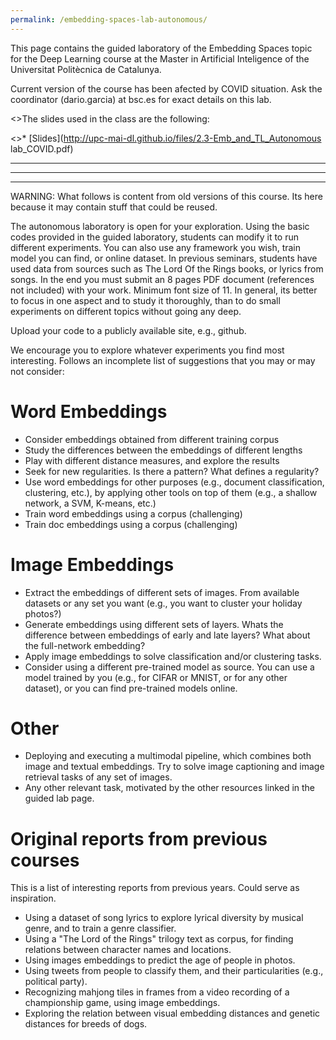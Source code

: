 ```yaml
---
permalink: /embedding-spaces-lab-autonomous/
---
```


This page contains the guided laboratory of the Embedding Spaces topic for the Deep Learning course at the Master in Artificial Inteligence of the Universitat Politècnica de Catalunya.

Current version of the course has been afected by COVID situation. Ask the coordinator (dario.garcia) at bsc.es for exact details on this lab.

<>The slides used in the class are the following:

<>*  [Slides](http://upc-mai-dl.github.io/files/2.3-Emb_and_TL_Autonomous lab_COVID.pdf)

-------------------------------------------------
-------------------------------------------------
-------------------------------------------------
WARNING: What follows is content from old versions of this course. Its here because it may contain stuff that could be reused.

The autonomous laboratory is open for your exploration. Using the basic codes provided in the guided laboratory, students can modify it to run different experiments. You can also use any framework you wish, train model you can find, or online dataset. In previous seminars, students have used data from sources such as The Lord Of the Rings books, or lyrics from songs. In the end you must submit an 8 pages PDF document (references not included) with your work. Minimum font size of 11. In general, its better to focus in one aspect and to study it thoroughly, than to do small experiments on different topics without going any deep.

Upload your code to a publicly available site, e.g., github.

We encourage you to explore whatever experiments you find most interesting. Follows an incomplete list of suggestions that you may or may not consider:

# Word Embeddings
- Consider embeddings obtained from different training corpus
- Study the differences between the embeddings of different lengths
- Play with different distance measures, and explore the results
- Seek for new regularities. Is there a pattern? What defines a regularity?
- Use word embeddings for other purposes (e.g., document classification, clustering, etc.), by applying other tools on top of them (e.g., a shallow network, a SVM, K-means, etc.)
- Train word embeddings using a corpus (challenging)
- Train doc embeddings using a corpus (challenging)

# Image Embeddings
- Extract the embeddings of different sets of images. From available datasets or any set you want (e.g., you want to cluster your holiday photos?)
- Generate embeddings using different sets of layers. Whats the difference between embeddings of early and late layers? What about the full-network embedding?
- Apply image embeddings to solve classification and/or clustering tasks.
- Consider using a different pre-trained model as source. You can use a model trained by you (e.g., for CIFAR or MNIST, or for any other dataset), or you can find pre-trained models online.

# Other
- Deploying and executing a multimodal pipeline, which combines both image and textual embeddings. Try to solve image captioning and image retrieval tasks of any set of images.
- Any other relevant task, motivated by the other resources linked in the guided lab page.


# Original reports from previous courses
This is a list of interesting reports from previous years. Could serve as inspiration.

- Using a dataset of song lyrics to explore lyrical diversity by musical genre, and to train a genre classifier.
- Using a "The Lord of the Rings" trilogy text as corpus, for finding relations between character names and locations.
- Using images embeddings to predict the age of people in photos.
- Using tweets from people to classify them, and their particularities (e.g., political party).
- Recognizing mahjong tiles in frames from a video recording of a championship game, using image embeddings.
- Exploring the relation between visual embedding distances and genetic distances for breeds of dogs.
